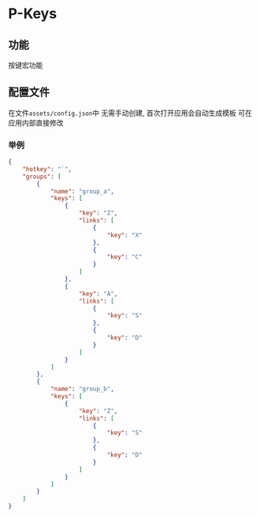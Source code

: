 # P-Keys

## 功能

按键宏功能

## 配置文件

在文件`assets/config.json`中
无需手动创建, 首次打开应用会自动生成模板
可在应用内部直接修改

### 举例

```json
{
	"hotkey": "`",
	"groups": [
		{
			"name": "group_a",
			"keys": [
				{
					"key": "Z",
					"links": [
						{
							"key": "X"
						},
						{
							"key": "C"
						}
					]
				},
				{
					"key": "A",
					"links": [
						{
							"key": "S"
						},
						{
							"key": "D"
						}
					]
				}
			]
		},
		{
			"name": "group_b",
			"keys": [
				{
					"key": "Z",
					"links": [
						{
							"key": "S"
						},
						{
							"key": "D"
						}
					]
				}
			]
		}
	]
}
```